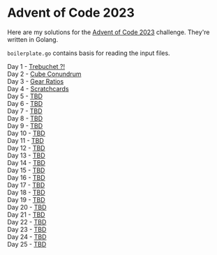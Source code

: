 # Advent of Code 2023

Here are my solutions for the [Advent of Code 2023](https://adventofcode.com/2023) challenge.
They're written in Golang.

`boilerplate.go` contains basis for reading the input files.

Day 1 - [Trebuchet ?!](https://adventofcode.com/2023/day/1)<br>
Day 2 - [Cube Conundrum](https://adventofcode.com/2023/day/2)<br>
Day 3 - [Gear Ratios](https://adventofcode.com/2023/day/3)<br>
Day 4 - [Scratchcards](https://adventofcode.com/2023/day/4)<br>
Day 5 - [TBD](https://adventofcode.com/2023/day/5)<br>
Day 6 - [TBD](https://adventofcode.com/2023/day/6)<br>
Day 7 - [TBD](https://adventofcode.com/2023/day/7)<br>
Day 8 - [TBD](https://adventofcode.com/2023/day/8)<br>
Day 9 - [TBD](https://adventofcode.com/2023/day/9)<br>
Day 10 - [TBD](https://adventofcode.com/2023/day/10)<br>
Day 11 - [TBD](https://adventofcode.com/2023/day/11)<br>
Day 12 - [TBD](https://adventofcode.com/2023/day/12)<br>
Day 13 - [TBD](https://adventofcode.com/2023/day/13)<br>
Day 14 - [TBD](https://adventofcode.com/2023/day/14)<br>
Day 15 - [TBD](https://adventofcode.com/2023/day/15)<br>
Day 16 - [TBD](https://adventofcode.com/2023/day/16)<br>
Day 17 - [TBD](https://adventofcode.com/2023/day/17)<br>
Day 18 - [TBD](https://adventofcode.com/2023/day/18)<br>
Day 19 - [TBD](https://adventofcode.com/2023/day/19)<br>
Day 20 - [TBD](https://adventofcode.com/2023/day/20)<br>
Day 21 - [TBD](https://adventofcode.com/2023/day/21)<br>
Day 22 - [TBD](https://adventofcode.com/2023/day/22)<br>
Day 23 - [TBD](https://adventofcode.com/2023/day/23)<br>
Day 24 - [TBD](https://adventofcode.com/2023/day/24)<br>
Day 25 - [TBD](https://adventofcode.com/2023/day/25)<br>



